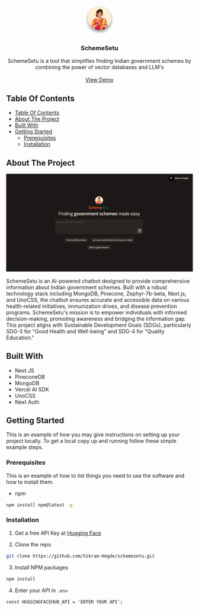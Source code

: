 <br/>
<p align="center">
  <a href="https://github.com/VikramCodes/schemesetu">
    <img src="public/assistant.svg" alt="Logo" width="80" height="80">
  </a>

  <h3 align="center">SchemeSetu</h3>
  <p align="center">
    SchemeSetu is a tool that simplifies finding Indian government schemes by combining the power of vector databases and LLM's
    <br/>
    <br/>
    <a href="https://schemesetu.vercel.app">View Demo</a>
  </p>
</p>

## Table Of Contents

- [Table Of Contents](#table-of-contents)
- [About The Project](#about-the-project)
- [Built With](#built-with)
- [Getting Started](#getting-started)
  - [Prerequisites](#prerequisites)
  - [Installation](#installation)

## About The Project

![Screen Shot](public/screenshot.png)

SchemeSetu is an AI-powered chatbot designed to provide comprehensive information about Indian government schemes. Built with a robust technology stack including MongoDB, Pinecone, Zephyr-7b-beta, Next.js, and UnoCSS, the chatbot ensures accurate and accessible data on various health-related initiatives, immunization drives, and disease prevention programs. SchemeSetu's mission is to empower individuals with informed decision-making, promoting awareness and bridging the information gap. This project aligns with Sustainable Development Goals (SDGs), particularly SDG-3 for "Good Health and Well-being" and SDG-4 for "Quality Education."

## Built With

- Next JS
- PineconeDB
- MongoDB
- Vercel AI SDK
- UnoCSS
- Next Auth

## Getting Started

This is an example of how you may give instructions on setting up your project locally.
To get a local copy up and running follow these simple example steps.

### Prerequisites

This is an example of how to list things you need to use the software and how to install them.

- npm

```sh
npm install npm@latest -g
```

### Installation

1. Get a free API Key at [Hugging Face](https://huggingface.co/settings/tokens)

2. Clone the repo

```sh
git clone https://github.com/Vikram-Hegde/schemesetu.git
```

3. Install NPM packages

```sh
npm install
```

4. Enter your API in `.env`

```JS
const HUGGINGFACEHUB_API = 'ENTER YOUR API';
```
